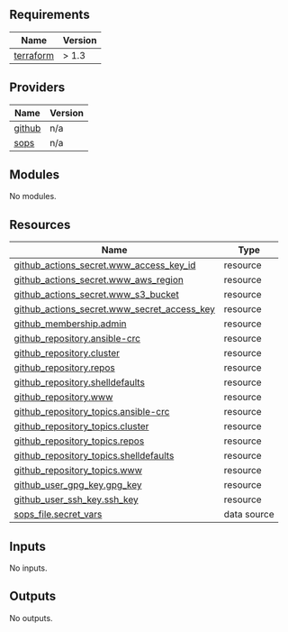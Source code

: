 <!-- BEGIN_TF_DOCS -->
## Requirements

| Name | Version |
|------|---------|
| <a name="requirement_terraform"></a> [terraform](#requirement\_terraform) | > 1.3 |

## Providers

| Name | Version |
|------|---------|
| <a name="provider_github"></a> [github](#provider\_github) | n/a |
| <a name="provider_sops"></a> [sops](#provider\_sops) | n/a |

## Modules

No modules.

## Resources

| Name | Type |
|------|------|
| [github_actions_secret.www_access_key_id](https://registry.terraform.io/providers/integrations/github/latest/docs/resources/actions_secret) | resource |
| [github_actions_secret.www_aws_region](https://registry.terraform.io/providers/integrations/github/latest/docs/resources/actions_secret) | resource |
| [github_actions_secret.www_s3_bucket](https://registry.terraform.io/providers/integrations/github/latest/docs/resources/actions_secret) | resource |
| [github_actions_secret.www_secret_access_key](https://registry.terraform.io/providers/integrations/github/latest/docs/resources/actions_secret) | resource |
| [github_membership.admin](https://registry.terraform.io/providers/integrations/github/latest/docs/resources/membership) | resource |
| [github_repository.ansible-crc](https://registry.terraform.io/providers/integrations/github/latest/docs/resources/repository) | resource |
| [github_repository.cluster](https://registry.terraform.io/providers/integrations/github/latest/docs/resources/repository) | resource |
| [github_repository.repos](https://registry.terraform.io/providers/integrations/github/latest/docs/resources/repository) | resource |
| [github_repository.shelldefaults](https://registry.terraform.io/providers/integrations/github/latest/docs/resources/repository) | resource |
| [github_repository.www](https://registry.terraform.io/providers/integrations/github/latest/docs/resources/repository) | resource |
| [github_repository_topics.ansible-crc](https://registry.terraform.io/providers/integrations/github/latest/docs/resources/repository_topics) | resource |
| [github_repository_topics.cluster](https://registry.terraform.io/providers/integrations/github/latest/docs/resources/repository_topics) | resource |
| [github_repository_topics.repos](https://registry.terraform.io/providers/integrations/github/latest/docs/resources/repository_topics) | resource |
| [github_repository_topics.shelldefaults](https://registry.terraform.io/providers/integrations/github/latest/docs/resources/repository_topics) | resource |
| [github_repository_topics.www](https://registry.terraform.io/providers/integrations/github/latest/docs/resources/repository_topics) | resource |
| [github_user_gpg_key.gpg_key](https://registry.terraform.io/providers/integrations/github/latest/docs/resources/user_gpg_key) | resource |
| [github_user_ssh_key.ssh_key](https://registry.terraform.io/providers/integrations/github/latest/docs/resources/user_ssh_key) | resource |
| [sops_file.secret_vars](https://registry.terraform.io/providers/carlpett/sops/latest/docs/data-sources/file) | data source |

## Inputs

No inputs.

## Outputs

No outputs.
<!-- END_TF_DOCS -->